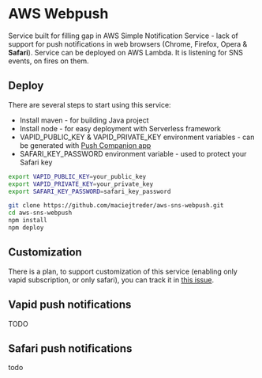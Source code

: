 # AWS Webpush

Service built for filling gap in AWS Simple Notification Service - lack of support for push notifications in web browsers (Chrome, Firefox, Opera & **Safari**).
Service can be deployed on AWS Lambda. It is listening for SNS events, on fires on them.


## Deploy

There are several steps to start using this service:
* Install maven - for building Java project
* Install node - for easy deployment with Serverless framework
* VAPID_PUBLIC_KEY & VAPID_PRIVATE_KEY environment variables - can be generated with [Push Companion app](https://web-push-codelab.appspot.com)
* SAFARI_KEY_PASSWORD environment variable - used to protect your Safari key

```sh
export VAPID_PUBLIC_KEY=your_public_key
export VAPID_PRIVATE_KEY=your_private_key
export SAFARI_KEY_PASSWORD=safari_key_password

git clone https://github.com/maciejtreder/aws-sns-webpush.git
cd aws-sns-webpush
npm install
npm deploy
```


## Customization

There is a plan, to support customization of this service (enabling only vapid subscription, or only safari), you can track it in [this issue](https://github.com/maciejtreder/aws-sns-webpush/issues/2).

## Vapid push notifications

TODO


## Safari push notifications

todo